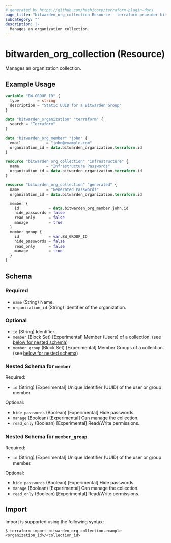 ```yaml
---
# generated by https://github.com/hashicorp/terraform-plugin-docs
page_title: "bitwarden_org_collection Resource - terraform-provider-bitwarden"
subcategory: ""
description: |-
  Manages an organization collection.
---
```


# bitwarden_org_collection (Resource)

Manages an organization collection.

## Example Usage

```terraform
variable "BW_GROUP_ID" {
  type        = string
  description = "Static UUID for a Bitwarden Group"
}

data "bitwarden_organization" "terraform" {
  search = "Terraform"
}

data "bitwarden_org_member" "john" {
  email           = "john@example.com"
  organization_id = data.bitwarden_organization.terraform.id
}

resource "bitwarden_org_collection" "infrastructure" {
  name            = "Infrastructure Passwords"
  organization_id = data.bitwarden_organization.terraform.id
}

resource "bitwarden_org_collection" "generated" {
  name            = "Generated Passwords"
  organization_id = data.bitwarden_organization.terraform.id

  member {
    id             = data.bitwarden_org_member.john.id
    hide_passwords = false
    read_only      = false
    manage         = true
  }
  member_group {
    id             = var.BW_GROUP_ID
    hide_passwords = false
    read_only      = false
    manage         = true
  }
}
```

<!-- schema generated by tfplugindocs -->
## Schema

### Required

- `name` (String) Name.
- `organization_id` (String) Identifier of the organization.

### Optional

- `id` (String) Identifier.
- `member` (Block Set) [Experimental] Member (Users) of a collection. (see [below for nested schema](#nestedblock--member))
- `member_group` (Block Set) [Experimental] Member Groups of a collection. (see [below for nested schema](#nestedblock--member_group))

<a id="nestedblock--member"></a>
### Nested Schema for `member`

Required:

- `id` (String) [Experimental] Unique Identifier (UUID) of the user or group member.

Optional:

- `hide_passwords` (Boolean) [Experimental] Hide passwords.
- `manage` (Boolean) [Experimental] Can manage the collection.
- `read_only` (Boolean) [Experimental] Read/Write permissions.


<a id="nestedblock--member_group"></a>
### Nested Schema for `member_group`

Required:

- `id` (String) [Experimental] Unique Identifier (UUID) of the user or group member.

Optional:

- `hide_passwords` (Boolean) [Experimental] Hide passwords.
- `manage` (Boolean) [Experimental] Can manage the collection.
- `read_only` (Boolean) [Experimental] Read/Write permissions.

## Import

Import is supported using the following syntax:

```shell
$ terraform import bitwarden_org_collection.example <organization_id>/<collection_id>
```
